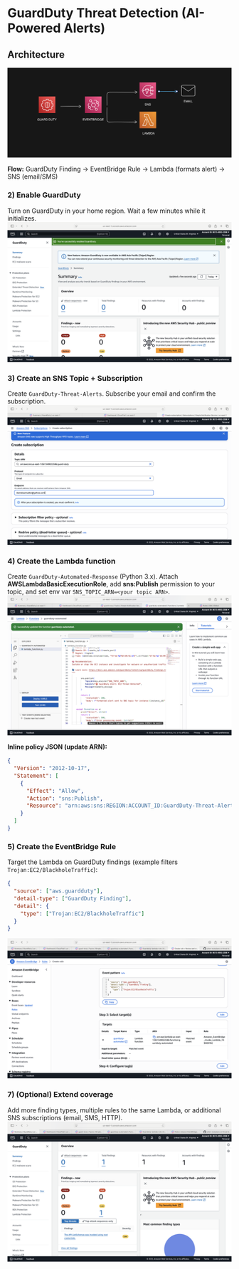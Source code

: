 # GuardDuty Threat Detection (AI-Powered Alerts)


## Architecture
![image alt](https://github.com/Dannyz513/Guard-Duty-Threat-Detection/blob/3399ae7308eb236d021d3c80a1343bf60262247c/GUARDDUTY%20ARCHITECTURE.png)

**Flow:** GuardDuty Finding → EventBridge Rule → Lambda (formats alert) → SNS (email/SMS)

### 2) Enable GuardDuty
Turn on GuardDuty in your home region. Wait a few minutes while it initializes.  
![image alt](https://github.com/Dannyz513/Guard-Duty-Threat-Detection/blob/7c392b1b0f7ca19f19ed213cd83d451d6481ce96/Guard%20duty%201.png)

### 3) Create an SNS Topic + Subscription
Create `GuardDuty-Threat-Alerts`. Subscribe your email and confirm the subscription.  
![image alt](https://github.com/Dannyz513/Guard-Duty-Threat-Detection/blob/c32058a9fb8c54fd0e87db721c6d40b25cf0e12c/sns%20arn.png)

### 4) Create the Lambda function
Create `GuardDuty-Automated-Response` (Python 3.x). Attach **AWSLambdaBasicExecutionRole**, add **sns:Publish** permission to your topic, and set env var `SNS_TOPIC_ARN=<your topic ARN>`.  
![image alt](https://github.com/Dannyz513/Guard-Duty-Threat-Detection/blob/bbf55978fefd7acce7f48a2c741ab0bf94b51f37/Guard%20duty.png)

**Inline policy JSON (update ARN):**
```json
{
  "Version": "2012-10-17",
  "Statement": [
    {
      "Effect": "Allow",
      "Action": "sns:Publish",
      "Resource": "arn:aws:sns:REGION:ACCOUNT_ID:GuardDuty-Threat-Alerts"
    }
  ]
}
```

### 5) Create the EventBridge Rule
Target the Lambda on GuardDuty findings (example filters `Trojan:EC2/BlackholeTraffic`):
```json
{
  "source": ["aws.guardduty"],
  "detail-type": ["GuardDuty Finding"],
  "detail": {
    "type": ["Trojan:EC2/BlackholeTraffic"]
  }
}
```
![image alt](https://github.com/Dannyz513/Guard-Duty-Threat-Detection/blob/342c25fd4f7edec34543f2f9477a42e485e27be3/Eventbridge.png)

### 7) (Optional) Extend coverage
Add more finding types, multiple rules to the same Lambda, or additional SNS subscriptions (email, SMS, HTTP).  
![image alt](https://github.com/Dannyz513/Guard-Duty-Threat-Detection/blob/bf264c4bd717da146fd37d4d977d0b3301f3ca58/Guard%20duty%20final.png)
